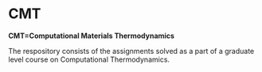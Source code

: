 # CMT
**CMT=Computational Materials Thermodynamics**

The respository consists of the assignments solved as a part of a graduate level course on Computational Thermodynamics.